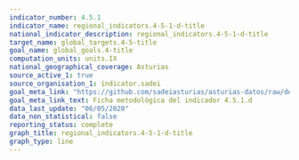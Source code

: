 ```yaml
---
indicator_number: 4.5.1
indicator_name: regional_indicators.4-5-1-d-title
national_indicator_description: regional_indicators.4-5-1-d-title
target_name: global_targets.4-5-title
goal_name: global_goals.4-title
computation_units: units.IX
national_geographical_coverage: Asturias
source_active_1: true
source_organisation_1: indicator.sadei
goal_meta_link: "https://github.com/sadeiasturias/asturias-datos/raw/develop/descargas/metodologia/4.5.1.d.pdf"
goal_meta_link_text: Ficha metodológica del indicador 4.5.1.d
data_last_update: "06/05/2020"
data_non_statistical: false
reporting_status: complete
graph_title: regional_indicators.4-5-1-d-title
graph_type: line
---
```

